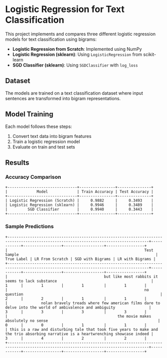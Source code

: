 # Logistic Regression for Text Classification

This project implements and compares three different logistic regression models for text classification using bigrams:
- **Logistic Regression from Scratch**: Implemented using NumPy
- **Logistic Regression (sklearn)**: Using `LogisticRegression` from scikit-learn
- **SGD Classifier (sklearn)**: Using `SGDClassifier` with `log_loss`

## Dataset
The models are trained on a text classification dataset where input sentences are transformed into bigram representations.

## Model Training
Each model follows these steps:
1. Convert text data into bigram features
2. Train a logistic regression model
3. Evaluate on train and test sets

## Results
### Accuracy Comparison

```
+-------------------------------+----------------+---------------+
|             Model             | Train Accuracy | Test Accuracy |
+-------------------------------+----------------+---------------+
| Logistic Regression (Scratch) |     0.9882     |     0.3493    |
| Logistic Regression (sklearn) |     0.9946     |     0.3489    |
|         SGD Classifier        |     0.9940     |     0.3443    |
+-------------------------------+----------------+---------------+
```

### Sample Predictions

```
+-------------------------------------------------------------------------------------------------------------------------------------+------------+-----------------+------------------+-----------------+
|                                                             Test Sample                                                             | True Label | LR From Scratch | SGD with Bigrams | LR with Bigrams |
+-------------------------------------------------------------------------------------------------------------------------------------+------------+-----------------+------------------+-----------------+
|                                           but like most rabbits it seems to lack substance                                          |     1      |        1        |        1         |        1        |
|                                                             no question                                                             |     2      |        2        |        1         |        1        |
|               nolan bravely treads where few american films dare to delve into the world of ambivalence and ambiguity               |     3      |        3        |        3         |        3        |
|                                                 the movie makes absolutely no sense                                                 |     0      |        0        |        1         |        1        |
| this is a raw and disturbing tale that took five years to make and the trio absorbing narrative is a heartwrenching showcase indeed |     3      |        4        |        2         |        2        |
+-------------------------------------------------------------------------------------------------------------------------------------+------------+-----------------+------------------+-----------------+
```
